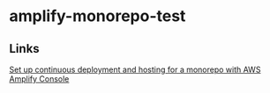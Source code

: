 # amplify-monorepo-test

## Links

[Set up continuous deployment and hosting for a monorepo with AWS Amplify Console](https://aws.amazon.com/blogs/mobile/set-up-continuous-deployment-and-hosting-for-a-monorepo-with-aws-amplify-console/)

<!-- 1 -->
